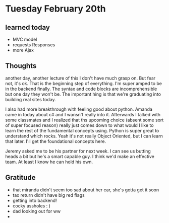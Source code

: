 # Tuesday February 20th

## learned today
* MVC model
* requests Responses
* more Ajax

## Thoughts
another day, another lecture of this I don't have much grasp on. But fear not, it's ok. That is the beginning step of everything. I'm super amped to be in the backend finally. The syntax and code blocks are incomprehensible but one day they won't be. The important hing is that we're graduating into building real sites today.

I also had more breakthrough with feeling good about python. Amanda came in today about c# and I wansn't really into it. Afterwards I talked with some classmates and I realized that ths upcoming choice (absent some sort of super focused reason) really just comes down to what would I like to learn the rest of the fundamental concepts using. Python is super great to understand which rocks. Yeah it's not really Object Oriented, but I can learn that later. I'll get the foundational concepts here.

Jeremy asked me to be his partner for next week. I can see us butting heads a bit but he's a smart capable guy. I think we'd make an effective team. At least I know he can hold his own.

## Gratitude
* that miranda didn't seem too sad about her car, she's gotta get it soon
* tax return didn't have big red flags
* getting into backend!
* cocky assholes : )
* dad looking out for ww
* 